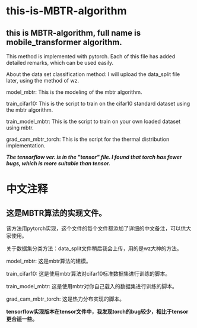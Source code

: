 # this-is-MBTR-algorithm
## this is MBTR-algorithm, full name is mobile_transformer algorithm.

This method is implemented with pytorch. Each of this file has added detailed remarks, which can be used easily.

About the data set classification method: I will upload the data_split file later, using the method of wz.

model_mbtr: This is the modeling of the mbtr algorithm.

train_cifar10: This is the script to train on the cifar10 standard dataset using the mbtr algorithm.

train_model_mbtr: This is the script to train on your own loaded dataset using mbtr.

grad_cam_mbtr_torch: This is the script for the thermal distribution implementation.

***The tensorflow ver. is in the "tensor" file. I found that torch has fewer bugs, which is more suitable than tensor.***

# 中文注释
## 这是MBTR算法的实现文件。
该方法用pytorch实现，这个文件的每个文件都添加了详细的中文备注，可以供大家使用。

关于数据集分类方法：data_split文件稍后我会上传，用的是wz大神的方法。


model_mbtr: 这是mbtr算法的建模。

train_cifar10: 这是使用mbtr算法对cifar10标准数据集进行训练的脚本。

train_model_mbtr: 这是使用mbtr对你自己载入的数据集进行训练的脚本。

grad_cam_mbtr_torch: 这是热力分布实现的脚本。

**tensorflow实现版本在tensor文件中，我发现torch的bug较少，相比于tensor更合适一些。**
